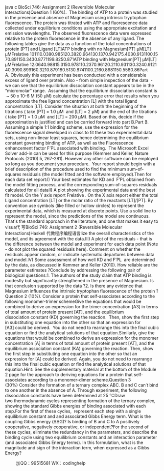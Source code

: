 java c
BioSci 746: Assignment 2 (Reversible Molecular Interactions)Question 1 (60%).  The binding of ATP to a protein was studied in the presence and absence of Magnesium using intrinsic tryptophan fluorescence. The protein was titrated with ATP and fluorescence data collected under equilibrium conditions using the appropriate excitation and emission wavelengths. The observed fluorescence data were expressed relative to the protein fluorescence in the absence of any ligand. The following tables give the data as a function of the total concentrations of protein [PT] and Ligand [LT]ATP binding with no Magnesium[PT] μM[LT] μMFrelative 101110.0380.985120.3820.964130.1370.942175.4030.9131100.1570.891150.3430.8771199.8250.871ATP binding with Magnesium[PT] μM[LT] μMFrelative 12.0640.98815.3150.978110.2370.96120.2110.931130.3240.912140.3090.899160.3210.879180.5130.8741100.2160.8681150.5580.86Part A. Obviously this experiment has been conducted with a considerable excess of ligand over protein. Also - from simple inspection of the data  - we can see that the equilibrium dissociation constant appears to be in the “micromolar” range.  Assuming that the equilibrium dissociation constant is  ~ 50 x 10-6 M (50 μM) calculate the percentage error that results when you approximate the free ligand concentration [L] with the total ligand concentration [LT]. Consider the situation at both the beginning of the titrations ( take [PT] = 1.0 μM  and [LT] = 2 μM) and the end of the titrations ( take [PT] = 1.0 μM  and [LT] = 200 μM). Based on this, decide if the approximation is justified and can be carried forward into part B.Part B. Assuming a simple 1:1 binding scheme, use the expression for the fluorescence signal developed in class to fit these two experimental data sets, using non-linear least squares, hence determining the equilibrium constant governing binding of ATP, as well as the Fluorescence enhancement factor F’PL associated with binding.  The Microsoft Excel Solver add-in can be used for this purpose (Kemmer and Keller, Nature Protocols (2010) 5, 267-281). However any other software can be employed so long as you document your procedure.  Your report should begin with a brief description of the procedure used to find the minimum sum-of-squares residuals (the model fitted and the software employed).Then for each data set report:I) Your best estimates for KD and  F’PL obtained from the model fitting process, and the corresponding sum-of-squares residuals calculated for all dataII) A plot showing the experimental data and the best fit model. On the Y axis report Frelative . On the X axis report either the total Ligand concentration [LT] or the molar ratio of the reactants [LT]/[PT]. By convention use symbols (like filled or hollow circles) to represent the experimental data, which is measured at discrete points. Use a solid line to represent the model, since the predictions of the model are continuous. That's the standard approach in the literature, and one that makes it easy to visua代 写BioSci 746: Assignment 2 (Reversible Molecular Interactions)Haskell
代做程序编程语言lize the overall characteristics of the model, and its agreement with the data.III) A plot of the residuals - that is the difference between the model and experiment for each data point (Note - do not plot the squared residuals here). Comment on whether the residuals appear random, or indicate systematic departures between data and model.IV) Some assessment of how well KD and F’PL  are determined by the data, as discussed in Kemmer and Keller (2010). How reliable are the parameter estimates ?Conclude by addressing the following pair of biological questions:1. The authors of the study claim that ATP binding is modestly but significantly strengthened in the presence of Magnesium. Is that conclusion supported by the data ?2. Is there any evidence that Magnesium influences the intrinsic tryptophan fluorescence of the protein ?Question 2 (10%). Consider a protein that self-associates according to the following monomer-trimer schemeGive the equations that would be combined to derive an expression for the trimer concentration [A3] in terms of total amount of protein present [AT], and the equilibrium dissociation constant (KD) governing the reaction.  Then, show the first step in substituting one equation into the other so that an expression for [A3] could be derived.  You do not need to rearrange this into the final cubic equation or find the analytical solutions of that equation.Similarly, give the equations that would be combined to derive an expression for the monomer concentration [A] in terms of total amount of protein present [AT], and the equilibrium association constant (KA) governing the reaction. Then, show the first step in substituting one equation into the other so that an expression for [A] could be derived. Again, you do not need to rearrange this into the final cubic equation or find the analytical solutions of that equation.Hint: See the supplementary material at the bottom of the Module 2 page for the approach to deriving equations for a protein that self-associates according to a monomer-dimer scheme.Question 3 (30%) Consider the formation of a ternary complex ABC. B and C can’t bind to one another in the absence of A. Through experiment, the following dissociation constants have been determined at 25 °CDraw two thermodynamic cycles representing formation of the ternary complex, showing the standard Gibbs energies of binding associated with each step.For the first of these cycles,  represent each step with a single equilibrium constant and and associated Gibbs Energy term. What is the coupling Gibbs energy (ΔΔG)? Is binding of B and C to A positively cooperative, negatively cooperative, or independent?For the second of these cycles, eliminate the redundancy in the parameters, and describe the binding cycle using two equilibrium constants and an interaction parameter (and associated Gibbs Energy terms). In this formulation, what is the magnitude and sign of the interaction term, when expressed as a Gibbs Energy? 

         
加QQ：99515681  WX：codinghelp
